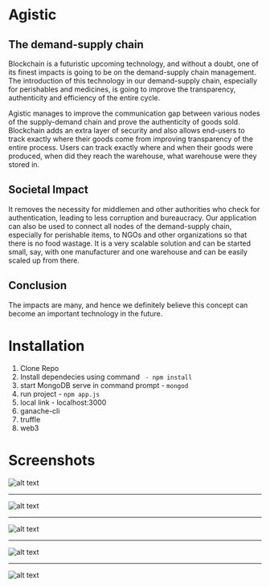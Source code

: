 # Agistic
## The demand-supply chain

Blockchain is a futuristic upcoming technology, and without a doubt, one of its finest impacts is going to be on the demand-supply chain management. The introduction of this technology in our demand-supply chain, especially for perishables and medicines, is going to improve the transparency, authenticity and efficiency of the entire cycle. 

Agistic manages to improve the communication gap between various nodes of the supply-demand chain and prove the authenticity of goods sold. Blockchain adds an extra layer of security and also allows end-users to track exactly where their goods come from improving transparency of the entire process. Users can track exactly where and when their goods were produced, when did they reach the warehouse, what warehouse were they stored in.

## Societal Impact

It removes the necessity for middlemen and other authorities who check for authentication, leading to less corruption and bureaucracy. Our application can also be used to connect all nodes of the demand-supply chain, especially for perishable items, to NGOs and other organizations so that there is no food wastage. It is a very scalable solution and can be started small, say, with one manufacturer and one warehouse and can be easily scaled up from there.

## Conclusion

The impacts are many, and hence we definitely believe this concept can become an important technology in the future.

# Installation
 1) Clone Repo
 2) Install dependecies using command ``` - npm install```
 3) start MongoDB serve in command prompt - ```mongod```
 4) run project - ```npm app.js```
 5) local link - localhost:3000
 6) ganache-cli
 7) truffle
 8) web3

# Screenshots

![alt text](https://assets.devfolio.co/hackathons/efcf40b9f9b043f38f82fa2d03a0154d/projects/2d2e6a81fde54bfca0ec910236c46717/49217bd6-5463-41bf-ae6a-2264336a661e.png)
<hr>

![alt text](https://assets.devfolio.co/hackathons/efcf40b9f9b043f38f82fa2d03a0154d/projects/2d2e6a81fde54bfca0ec910236c46717/b68f5540-e794-4ef5-b6fb-8aa4c23c91e5.png)

<hr>

![alt text](https://assets.devfolio.co/hackathons/efcf40b9f9b043f38f82fa2d03a0154d/projects/2d2e6a81fde54bfca0ec910236c46717/754c4e60-ef3d-464b-9736-4bab93ab5801.png)

<hr>

![alt text](https://assets.devfolio.co/hackathons/efcf40b9f9b043f38f82fa2d03a0154d/projects/2d2e6a81fde54bfca0ec910236c46717/5794dd4f-a653-411d-b4a6-192ec358c6a4.png)

<hr>

![alt text](https://assets.devfolio.co/hackathons/efcf40b9f9b043f38f82fa2d03a0154d/projects/2d2e6a81fde54bfca0ec910236c46717/5794dd4f-a653-411d-b4a6-192ec358c6a4.png)

